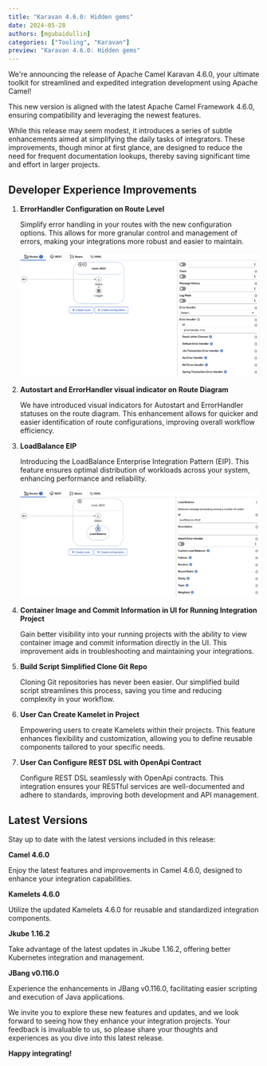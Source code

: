 ```yaml
---
title: "Karavan 4.6.0: Hidden gems"
date: 2024-05-28
authors: [mgubaidullin]
categories: ["Tooling", "Karavan"]
preview: "Karavan 4.6.0: Hidden gems"
---
```


We're announcing the release of Apache Camel Karavan 4.6.0, your ultimate toolkit for streamlined and expedited integration development using Apache Camel! 

This new version is aligned with the latest Apache Camel Framework 4.6.0, ensuring compatibility and leveraging the newest features.

While this release may seem modest, it introduces a series of subtle enhancements aimed at simplifying the daily tasks of integrators. These improvements, though minor at first glance, are designed to reduce the need for frequent documentation lookups, thereby saving significant time and effort in larger projects.
 
## Developer Experience Improvements

1. **ErrorHandler Configuration on Route Level**

   Simplify error handling in your routes with the new configuration options. This allows for more granular control and management of errors, making your integrations more robust and easier to maintain.

   ![errorhandler](errorhandler.png)

2. **Autostart and ErrorHandler visual indicator on Route Diagram**

    We have introduced visual indicators for Autostart and ErrorHandler statuses on the route diagram. This enhancement allows for quicker and easier identification of route configurations, improving overall workflow efficiency.

2. **LoadBalance EIP**

   Introducing the LoadBalance Enterprise Integration Pattern (EIP). This feature ensures optimal distribution of workloads across your system, enhancing performance and reliability.

   ![loadbalance](loadbalance.png)

3. **Container Image and Commit Information in UI for Running Integration Project**

   Gain better visibility into your running projects with the ability to view container image and commit information directly in the UI. This improvement aids in troubleshooting and maintaining your integrations.

4. **Build Script Simplified Clone Git Repo**

   Cloning Git repositories has never been easier. Our simplified build script streamlines this process, saving you time and reducing complexity in your workflow.

5. **User Can Create Kamelet in Project**

   Empowering users to create Kamelets within their projects. This feature enhances flexibility and customization, allowing you to define reusable components tailored to your specific needs.

6. **User Can Configure REST DSL with OpenApi Contract**

   Configure REST DSL seamlessly with OpenApi contracts. This integration ensures your RESTful services are well-documented and adhere to standards, improving both development and API management.

## Latest Versions

Stay up to date with the latest versions included in this release:

**Camel 4.6.0**

  Enjoy the latest features and improvements in Camel 4.6.0, designed to enhance your integration capabilities.
  
**Kamelets 4.6.0**

  Utilize the updated Kamelets 4.6.0 for reusable and standardized integration components.
  
**Jkube 1.16.2**

  Take advantage of the latest updates in Jkube 1.16.2, offering better Kubernetes integration and management.
  
**JBang v0.116.0**

  Experience the enhancements in JBang v0.116.0, facilitating easier scripting and execution of Java applications.

We invite you to explore these new features and updates, and we look forward to seeing how they enhance your integration projects. Your feedback is invaluable to us, so please share your thoughts and experiences as you dive into this latest release.

**Happy integrating!**